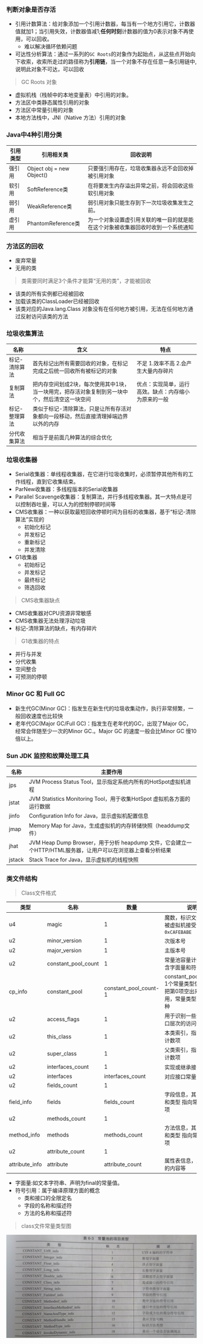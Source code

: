 ### 判断对象是否存活

- 引用计数算法：给对象添加一个引用计数器，每当有一个地方引用它，计数器值就加1；当引用失效，计数器值减1;**任何时刻**计数器的值为0表示对象不再使用，可以回收。
    - 难以解决循环依赖问题
- 可达性分析算法：通过一系列的`GC Roots`的对象作为起始点，从这些点开始向下收索，收索所走过的路径称为**引用链**，当一个对象不存在任意一条引用链中,说明此对象不可达，可以回收

> GC Roots 对象

- 虚拟机栈（栈帧中的本地变量表）中引用的对象。
- 方法区中类静态属性引用的对象
- 方法区中常量引用的对象
- 本地方法栈中，JNI（Native 方法）引用的对象

### Java中4种引用分类

引用类型 | 引用相关类 | 回收说明
-- | -- | --
强引用 | Object obj = new Object() | 只要强引用存在，垃圾收集器永远不会回收掉被引用对象
软引用 | SoftReference类 | 在将要发生内存溢出异常之前，将会回收这些软引用对象
弱引用 | WeakReference类 | 弱引用对象只能生存到下一次垃圾收集发生之前。
虚引用 | PhantomReference类 | 为一个对象设置虚引用关联的唯一目的就是能在这个对象被收集器回收时收到一个系统通知

### 方法区的回收

- 废弃常量
- 无用的类

>类需要同时满足3个条件才能算“无用的类”，才能被回收

- 该类的所有实例都已经被回收
- 加载该类的ClassLoader已经被回收
- 该类对应的Java.lang.Class 对象没有在任何地方被引用，无法在任何地方通过反射访问该类的方法

### 垃圾收集算法

名称 | 含义 | 特点
--- | --- | ---
标记-清除算法 | 首先标记出所有需要回收的对象，在标记完成之后统一回收所有被标记的对象 | 不足 1.效率不高 2.会产生大量内存碎片
复制算法 | 把内存空间划成2块，每次使用其中1块，当一块用完，把存活对象复制到另一块中个，然后清空这一块空间 | 优点：实现简单，运行高效。缺点：内存缩小为原来的一般
标记-整理算法 | 类似于标记-清除算法，只是让所有存活对象都向一段移动，然后直接清理掉端边界以外的内存 |
分代收集算法 | 相当于是前面几种算法的综合优化 |

### 垃圾收集器

- Serial收集器：单线程收集器，在它进行垃圾收集时，必须暂停其他所有的工作线程，直到它收集结束。
- ParNew收集器：多线程版本的Serial收集器
- Parallel Scavenge收集器：复制算法，并行多线程收集器。其一大特点是可以控制吞吐量，可以人为的控制停顿时间等
- CMS收集器：一种以获取最短回收停顿时间为目标的收集器，基于“标记-清除算法”实现的
    - 初始化标记
    - 并发标记
    - 重新标记
    - 并发清除
- G1收集器
    - 初始标记
    - 并发标记
    - 最终标记
    - 筛选回收

> CMS收集器缺点

- CMS收集器对CPU资源非常敏感
- CMS收集器无法处理浮动垃圾
- 标记-清除算法的缺点，有内存碎片

> G1收集器的特点

- 并行与并发
- 分代收集
- 空间整合
- 可预测的停顿

### Minor GC 和 Full GC 

- 新生代GC(Minor GC)：指发生在新生代的垃圾收集动作，执行非常频繁，一般回收速度也比较快
- 老年代GC(Major GC/Full GC)：指发生在老年代的GC，出现了Major GC，经常会伴随至少一次的Minor GC.。Major GC 的速度一般会比Minor GC 慢10倍以上。

### Sun JDK 监控和故障处理工具

名称 | 主要作用
--- | ---
jps | JVM Process Status Tool，显示指定系统内所有的HotSpot虚拟机进程
jstat | JVM Statistics Monitoring Tool，用于收集HotSpot 虚拟机各方面的运行数据
jinfo | Configuration Info for Java，显示虚拟机配置信息
jmap | Memory Map for Java，生成虚拟机的内存转储快照（headdump文件）
jhat | JVM Heap Dump Browser，用于分析 heapdump 文件，它会建立一个HTTP/HTML服务器，让用户可以在浏览器上查看分析结果
jstack | Stack Trace for Java，显示虚拟机的线程快照

### 类文件结构

> Class文件格式

类型 | 名称 | 数量 | 说明
-- | -- | -- | --
u4 | magic | 1 |魔数，标识文件是否能被虚拟机接受，值为`0xCAFEBABE`
u2 | minor_version | 1 | 次版本号
u2 | major_version | 1 | 主版本号
u2 | constant_pool_count | 1 |常量池容量计数值，包含字面量和符号引用
cp_info | constant_pool | constant_pool_count-1 |constant_pool_count-1个常量类型信息，会把第0项空出来特殊用，常量类型目前有14种
u2 | access_flags | 1 | 用于识别一些类或者接口层次的访问信息
u2 | this_class | 1 | 本类索引，指向常量池计数项
u2 | super_class | 1 | 父类索引，指向常量池计数项
u2 | interfaces_count | 1 | 实现或继承接口数量
u2 | interfaces | interfaces_count | 对应接口常量池计数项
u2 | fields_count | 1 |
field_info |fields | fields_count | 字段信息，其中name 和类型 指向常量池计数项
u2 | methods_count | 1 |
method_info |methods | methods_count | 方法信息，其中name 和类型  指向常量池计数项
u2 | attribute_count | 1 |
attribute_info |attribute | attribute_count | 属性表信息，比如方法的内容等



- 字面量:如文本字符串、声明为final的常量值。
- 符号引用：属于编译原理方面的概念
    - 类和接口的全限定名
    - 字段的名称和描述符
    - 方法的名称和描述符

> class文件常量类型图


![常量类型][1]

[1]: https://www.github.com/COBSNAN/ImageHub/raw/master/JavaConstantType.jpg "JavaConstantType"